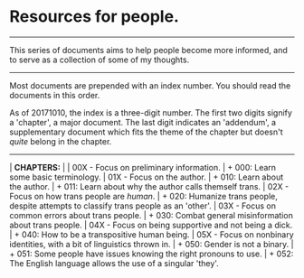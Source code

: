 # Resources for people.

---

This series of documents aims to help people become more informed, and to serve as a collection of some of my thoughts.

---

Most documents are prepended with an index number. 
You should read the documents in this order.

As of 20171010, the index is a three-digit number.
The first two digits signify a 'chapter', a major document.
The last digit indicates an 'addendum', a supplementary document which fits the theme of the chapter but doesn't *quite* belong in the chapter.

---

| **CHAPTERS:**
|
| 00X - Focus on preliminary information.
| + 000: Learn some basic terminology.
| 01X - Focus on the author.
| + 010: Learn about the author.
| + 011: Learn about why the author calls themself trans.
| 02X - Focus on how trans people are *human*.
| + 020: Humanize trans people, despite attempts to classify trans people as an 'other'.
| 03X - Focus on common errors about trans people.
| + 030: Combat general misinformation about trans people.
| 04X - Focus on being supportive and not being a dick.
| + 040: How to be a transpositive human being.
| 05X - Focus on nonbinary identities, with a bit of linguistics thrown in.
| + 050: Gender is not a binary.
| + 051: Some people have issues knowing the right pronouns to use.
| + 052: The English language allows the use of a singular 'they'.
